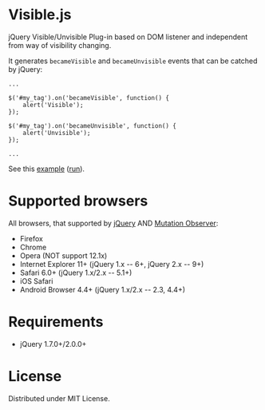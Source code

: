 Visible.js
==========
jQuery Visible/Unvisible Plug-in based on DOM listener and independent from way of visibility changing. 

It generates `becameVisible` and `becameUnvisible` events that can be catched by jQuery:

    ...
    
    $('#my_tag').on('becameVisible', function() {
        alert('Visible');
    });
    
    $('#my_tag').on('becameUnvisible', function() {
        alert('Unvisible');
    });
    
    ...
    
See this [example](https://github.com/dzavodnikov/Visible.js/blob/master/example.html) ([run](https://dzavodnikov.github.io/Visible.js/example.html)).



Supported browsers
==================
All browsers, that supported by [jQuery](https://jquery.com/browser-support/) AND 
[Mutation Observer](http://caniuse.com/#feat=mutationobserver):
 * Firefox
 * Chrome
 * Opera (NOT support 12.1x)
 * Internet Explorer 11+ (jQuery 1.x -- 6+, jQuery 2.x -- 9+)
 * Safari 6.0+ (jQuery 1.x/2.x -- 5.1+)
 * iOS Safari
 * Android Browser 4.4+ (jQuery 1.x/2.x -- 2.3, 4.4+)


Requirements
============
 * jQuery 1.7.0+/2.0.0+


License
=======
Distributed under MIT License.

